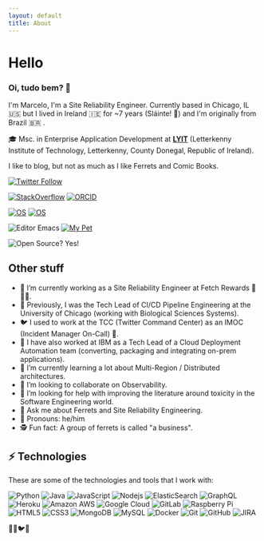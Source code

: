 ```yaml
---
layout: default
title: About
---
```

# Hello

### Oi, tudo bem? 👋

I'm Marcelo, I'm a Site Reliability Engineer.
Currently based in Chicago, IL 🇺🇸  but I lived in Ireland 🇮🇪  for ~7 years (Sláinte! 🍺) and I'm originally from Brazil 🇧🇷 .

🎓 Msc. in Enterprise Application Development at **[LYIT](https://www.lyit.ie/)** (Letterkenny Institute of Technology, Letterkenny, County Donegal, Republic of Ireland).

I like to blog, but not as much as I like Ferrets and Comic Books.

[![Twitter Follow](https://img.shields.io/twitter/follow/TheMarceloR?style=social)](https://twitter.com/TheMarceloR)

[![StackOverflow](https://img.shields.io/badge/-Stack%20Overflow-FE7A16?style=flat-square&logo=Stack-Overflow&logoColor=white)](https://stackoverflow.com/users/1677299/the-marcelo-r) [![ORCID](https://img.shields.io/badge/ORCID-0000--0003--3292--0779-green?style=flat-square&logo=orcid&logoColor=white)](https://orcid.org/0000-0003-3292-0779)

[![OS](https://img.shields.io/badge/OS-macOS-informational?style=flat-square&logo=apple&logoColor=white)](https://en.wikipedia.org/wiki/MacOS)
[![OS](https://img.shields.io/badge/OS-Linux-informational?style=flat-square&logo=linux&logoColor=white)](https://en.wikipedia.org/wiki/Linux)

![Editor Emacs](https://img.shields.io/badge/My%20Editor-Emacs-purple?style=flat-square&logo=GNU%20Emacs&logoColor=white) [![My Pet](https://img.shields.io/badge/My%20pet-Ferret-blue)](https://en.wikipedia.org/wiki/Ferret)

![Open Source? Yes!](https://badgen.net/badge/Open%20Source%20%3F/Yes%21/blue?icon=github)

## Other stuff

- 🔭 I’m currently working as a Site Reliability Engineer at Fetch Rewards 🧾🧾🧾.
- 🔬 Previously, I was the Tech Lead of CI/CD Pipeline Engineering at the University of Chicago (working with Biological Sciences Systems).
- 🐦 I used to work at the TCC (Twitter Command Center) as an IMOC (Incident Manager On-Call) 🐣.
- 🐝 I have also worked at IBM as a Tech Lead of a Cloud Deployment Automation team (converting, packaging and integrating on-prem applications).
- 🌱 I’m currently learning a lot about Multi-Region / Distributed architectures.
- 👯 I’m looking to collaborate on Observability.
- 🤔 I’m looking for help with improving the literature around toxicity in the Software Engineering world.
- 💬 Ask me about Ferrets and Site Reliability Engineering.
- 🙂 Pronouns: he/him
- 🕵️ Fun fact: A group of ferrets is called "a business".

## ⚡ Technologies

These are some of the technologies and tools that I work with:

![Python](https://img.shields.io/badge/-Python-black?style=flat-square&logo=Python)
![Java](https://img.shields.io/badge/-java-E34A86?style=flat-square&logo=java)
![JavaScript](https://img.shields.io/badge/-JavaScript-black?style=flat-square&logo=javascript)
![Nodejs](https://img.shields.io/badge/-Nodejs-339933?style=flat-square&logo=Node.js&logoColor=white)
![ElasticSearch](https://img.shields.io/badge/-ElasticSearch-005571?style=flat-square&logo=elasticsearch)
![GraphQL](https://img.shields.io/badge/-GraphQL-E10098?style=flat-square&logo=graphql)
![Heroku](https://img.shields.io/badge/-Heroku-430098?style=flat-square&logo=heroku)
![Amazon AWS](https://img.shields.io/badge/Amazon%20AWS-232F3E?style=flat-square&logo=amazon-aws)
![Google Cloud](https://img.shields.io/badge/Google%20Cloud-4285F4?style=flat-square&logo=google-cloud&logoColor=white)
![GitLab](https://img.shields.io/badge/-GitLab-FCA121?style=flat-square&logo=gitlab)
![Raspberry Pi](https://img.shields.io/badge/-Raspberry%20Pi-C51A4A?style=flat-square&logo=Raspberry-Pi)
![HTML5](https://img.shields.io/badge/-HTML5-E34F26?style=flat-square&logo=html5&logoColor=white)
![CSS3](https://img.shields.io/badge/-CSS3-1572B6?style=flat-square&logo=css3)
![MongoDB](https://img.shields.io/badge/-MongoDB-black?style=flat-square&logo=mongodb)
![MySQL](https://img.shields.io/badge/-MySQL-4479A1?style=flat-square&logo=mysql&logoColor=white)
![Docker](https://img.shields.io/badge/-Docker-2496ED?style=flat-square&logo=docker&logoColor=white)
![Git](https://img.shields.io/badge/-Git-black?style=flat-square&logo=git)
![GitHub](https://img.shields.io/badge/-GitHub-181717?style=flat-square&logo=github)
![JIRA](https://img.shields.io/badge/-JIRA-0052CC?style=flat-square&logo=jira)

🐤🐥🐦🐣
